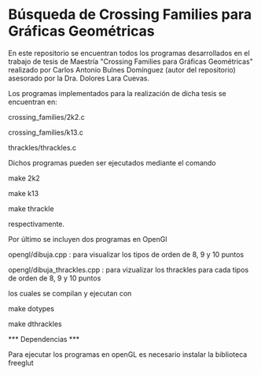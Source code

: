 # Búsqueda de Crossing Families para Gráficas Geométricas

En este repositorio se encuentran todos los programas desarrollados en el trabajo de tesis de Maestría "Crossing Families para Gráficas Geométricas" realizado por Carlos Antonio Bulnes Domínguez (autor del repositorio) asesorado por la Dra. Dolores Lara Cuevas.

Los programas implementados para la realización de dicha tesis se encuentran en:

crossing_families/2k2.c

crossing_families/k13.c

thrackles/thrackles.c

Dichos programas pueden ser ejecutados mediante el comando 

make 2k2

make k13

make thrackle

respectivamente.


Por último se incluyen dos programas en OpenGl 

opengl/dibuja.cpp : para visualizar los tipos de orden de 8, 9 y 10 puntos

opengl/dibuja_thrackles.cpp : para vizualizar los thrackles para cada tipos de orden de 8, 9 y 10 puntos

los cuales se compilan y ejecutan con

make dotypes

make dthrackles


*** Dependencias ***

Para ejecutar los programas en openGL es necesario instalar la biblioteca freeglut

